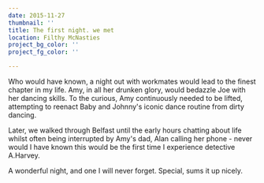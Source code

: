 ```yaml
---
date: 2015-11-27
thumbnail: ''
title: The first night. we met
location: Filthy McNasties
project_bg_color: ''
project_fg_color: ''

---
```

Who would have known, a night out with workmates would lead to the finest chapter in my life. Amy, in all her drunken glory, would bedazzle Joe with her dancing skills. To the curious, Amy continuously needed to be lifted, attempting to reenact Baby and Johnny's iconic dance routine from dirty dancing.

Later, we walked through Belfast until the early hours chatting about life whilst often being interrupted by Amy's dad, Alan calling her phone - never would I have known this would be the first time I experience detective A.Harvey.

A wonderful night, and one I will never forget. Special, sums it up nicely.